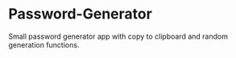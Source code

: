 # Password-Generator
 Small password generator app with copy to clipboard and random generation functions.
